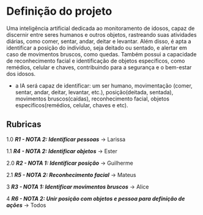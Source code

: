 # Definição do projeto

Uma inteligência artificial dedicada ao monitoramento de idosos, capaz de discernir entre seres humanos e outros objetos, rastreando suas atividades diárias, como comer, sentar, andar, deitar e levantar. Além disso, é apta a identificar a posição do indivíduo, seja deitado ou sentado, e alertar em caso de movimentos bruscos, como quedas. Também possui a capacidade de reconhecimento facial e identificação de objetos específicos, como remédios, celular e chaves, contribuindo para a segurança e o bem-estar dos idosos.

- a IA será capaz de identificar: um ser humano, movimentação (comer, sentar, andar, deitar, levantar, etc.), posição(deitada, sentada), movimentos bruscos(caídas), reconhecimento facial, objetos especificos(remédios, celular, chaves e etc).

## Rubricas

1.0 ***R1 - NOTA 2: Identificar pessoas*** -> Larissa

1.1 ***R4 - NOTA 2: Identificar objetos*** -> Ester

2.0 ***R2 - NOTA 1: Identificar posição*** -> Guilherme

2.1 ***R5 - NOTA 2: Reconhecimento facial*** -> Mateus

3 ***R3 - NOTA 1: Identificar movimentos bruscos*** -> Alice

4 ***R6 - NOTA 2: Unir posição com objetos e pessoa para definição de ações*** -> Todos
